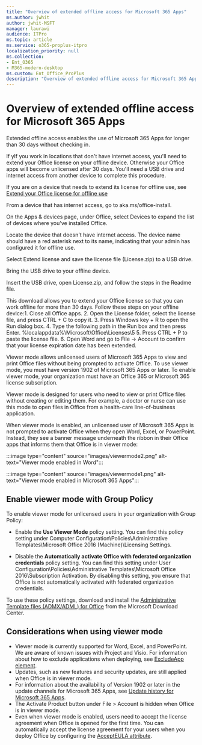 ```yaml
---
title: "Overview of extended offline access for Microsoft 365 Apps"
ms.author: jwhit
author: jwhit-MSFT
manager: laurawi
audience: ITPro
ms.topic: article
ms.service: o365-proplus-itpro
localization_priority: null
ms.collection: 
- Ent_O365
- M365-modern-desktop
ms.custom: Ent_Office_ProPlus
description: "Overview of extended offline access for Microsoft 365 Apps."
---
```


# Overview of extended offline access for Microsoft 365 Apps

Extended offline access enables the use of Microsoft 365 Apps for longer than 30 days without checking in.

 If yIf you work in locations that don't have internet access, you'll need to extend your Office license on your offline device. Otherwise your Office apps will become unlicensed after 30 days. You'll need a USB drive and internet access from another device to complete this procedure.

If you are on a device that needs to extend its license for offline use, see [Extend your Office license for offline use](https://support.office.com/article/extend-your-office-license-for-offline-use-06de5162-e230-4ce6-83bb-e6f06190a8f5)

From a device that has internet access, go to aka.ms/office-install.

On the Apps & devices page, under Office, select Devices to expand the list of devices where you've installed Office.

Locate the device that doesn't have internet access. The device name should have a red asterisk next to its name, indicating that your admin has configured it for offline use.

Select Extend license and save the license file (License.zip) to a USB drive.

Bring the USB drive to your offline device.

Insert the USB drive, open License.zip, and follow the steps in the Readme file.

This download allows you to extend your Office license so that you can work offline for more than 30 days. Follow these steps on your offline device:1. Close all Office apps.
2. Open the License folder, select the license file, and press CTRL + C to copy it.
3. Press Windows key + R to open the Run dialog box.
4. Type the following path in the Run box and then press Enter.
 %localappdata%\Microsoft\Office\Licenses\5
5. Press CTRL + P to paste the license file.
6. Open Word and go to File -> Account to confirm that your license expiration date has been extended.

Viewer mode allows unlicensed users of Microsoft 365 Apps to view and print Office files without being prompted to activate Office. To use viewer mode, you must have version 1902 of Microsoft 365 Apps or later. To enable viewer mode, your organization must have an Office 365 or Microsoft 365 license subscription.

Viewer mode is designed for users who need to view or print Office files without creating or editing them. For example, a doctor or nurse can use this mode to open files in Office from a health-care line-of-business application.

When viewer mode is enabled, an unlicensed user of Microsoft 365 Apps is not prompted to activate Office when they open Word, Excel, or PowerPoint. Instead, they see a banner message underneath the ribbon in their Office apps that informs them that Office is in viewer mode:

:::image type="content" source="images/viewermode2.png" alt-text="Viewer mode enabled in Word":::

:::image type="content" source="images/viewermode1.png" alt-text="Viewer mode enabled in Microsoft 365 Apps":::

## Enable viewer mode with Group Policy

To enable viewer mode for unlicensed users in your organization with Group Policy:

- Enable the **Use Viewer Mode** policy setting. You can find this policy setting under Computer Configuration\Policies\Administrative Templates\Microsoft Office 2016 (Machine)\Licensing Settings.

- Disable the **Automatically activate Office with federated organization credentials** policy setting. You can find this setting under User Configuration\Policies\Administrative Templates\Microsoft Office 2016\Subscription Activation. By disabling this setting, you ensure that Office is not automatically activated with federated organization credentials.

To use these policy settings, download and install the [Administrative Template files (ADMX/ADML) for Office](https://www.microsoft.com/download/details.aspx?id=49030) from the Microsoft Download Center.

## Considerations when using viewer mode

- Viewer mode is currently supported for Word, Excel, and PowerPoint. We are aware of known issues with Project and Visio. For information about how to exclude applications when deploying, see [ExcludeApp element](office-deployment-tool-configuration-options.md#excludeapp-element). 
- Updates, such as new features and security updates, are still applied when Office is in viewer mode.
- For information about the availability of Version 1902 or later in the update channels for Microsoft 365 Apps, see [Update history for Microsoft 365 Apps](https://docs.microsoft.com/officeupdates/update-history-office365-proplus-by-date).
- The Activate Product button under File > Account is hidden when Office is in viewer mode.
- Even when viewer mode is enabled, users need to accept the license agreement when Office is opened for the first time. You can automatically accept the license agreement for your users when you deploy Office by configuring the [AcceptEULA attribute](office-deployment-tool-configuration-options.md#accepteula-attribute-part-of-display-element).
